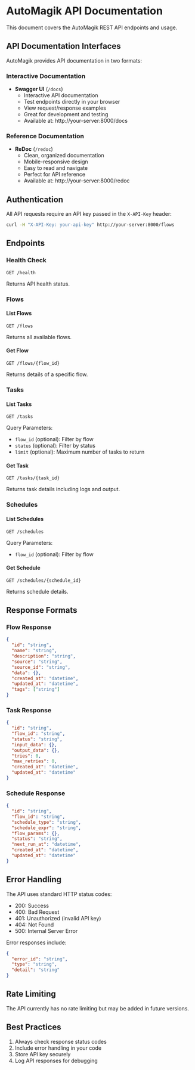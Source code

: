 # AutoMagik API Documentation

This document covers the AutoMagik REST API endpoints and usage.

## API Documentation Interfaces

AutoMagik provides API documentation in two formats:

### Interactive Documentation

- **Swagger UI** (`/docs`)
  - Interactive API documentation
  - Test endpoints directly in your browser
  - View request/response examples
  - Great for development and testing
  - Available at: http://your-server:8000/docs

### Reference Documentation

- **ReDoc** (`/redoc`)
  - Clean, organized documentation
  - Mobile-responsive design
  - Easy to read and navigate
  - Perfect for API reference
  - Available at: http://your-server:8000/redoc

## Authentication

All API requests require an API key passed in the `X-API-Key` header:

```bash
curl -H "X-API-Key: your-api-key" http://your-server:8000/flows
```

## Endpoints

### Health Check

```http
GET /health
```

Returns API health status.

### Flows

#### List Flows
```http
GET /flows
```

Returns all available flows.

#### Get Flow
```http
GET /flows/{flow_id}
```

Returns details of a specific flow.

### Tasks

#### List Tasks
```http
GET /tasks
```

Query Parameters:
- `flow_id` (optional): Filter by flow
- `status` (optional): Filter by status
- `limit` (optional): Maximum number of tasks to return

#### Get Task
```http
GET /tasks/{task_id}
```

Returns task details including logs and output.

### Schedules

#### List Schedules
```http
GET /schedules
```

Query Parameters:
- `flow_id` (optional): Filter by flow

#### Get Schedule
```http
GET /schedules/{schedule_id}
```

Returns schedule details.

## Response Formats

### Flow Response
```json
{
  "id": "string",
  "name": "string",
  "description": "string",
  "source": "string",
  "source_id": "string",
  "data": {},
  "created_at": "datetime",
  "updated_at": "datetime",
  "tags": ["string"]
}
```

### Task Response
```json
{
  "id": "string",
  "flow_id": "string",
  "status": "string",
  "input_data": {},
  "output_data": {},
  "tries": 0,
  "max_retries": 0,
  "created_at": "datetime",
  "updated_at": "datetime"
}
```

### Schedule Response
```json
{
  "id": "string",
  "flow_id": "string",
  "schedule_type": "string",
  "schedule_expr": "string",
  "flow_params": {},
  "status": "string",
  "next_run_at": "datetime",
  "created_at": "datetime",
  "updated_at": "datetime"
}
```

## Error Handling

The API uses standard HTTP status codes:

- 200: Success
- 400: Bad Request
- 401: Unauthorized (invalid API key)
- 404: Not Found
- 500: Internal Server Error

Error responses include:
```json
{
  "error_id": "string",
  "type": "string",
  "detail": "string"
}
```

## Rate Limiting

The API currently has no rate limiting but may be added in future versions.

## Best Practices

1. Always check response status codes
2. Include error handling in your code
3. Store API key securely
4. Log API responses for debugging
